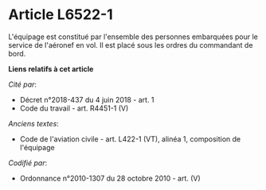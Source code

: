 # Article L6522-1

L'équipage est constitué par l'ensemble des personnes embarquées pour le service de l'aéronef en vol. Il est placé sous les
ordres du commandant de bord.

**Liens relatifs à cet article**

_Cité par_:

  - Décret n°2018-437 du 4 juin 2018 - art. 1
  - Code du travail - art. R4451-1 (V)

_Anciens textes_:

  - Code de l'aviation civile - art. L422-1 (VT), alinéa 1, composition de l'équipage

_Codifié par_:

  - Ordonnance n°2010-1307 du 28 octobre 2010 - art. (V)
